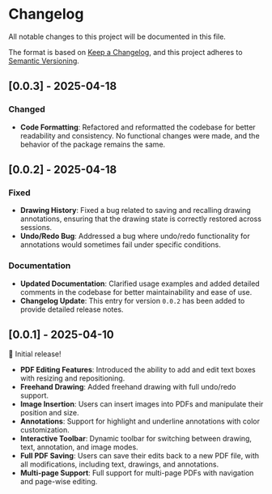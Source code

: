 # Changelog

All notable changes to this project will be documented in this file. 

The format is based on [Keep a Changelog](https://keepachangelog.com/en/1.0.0/), and this project adheres to [Semantic Versioning](https://semver.org/).

## [0.0.3] - 2025-04-18

### Changed
- **Code Formatting**: Refactored and reformatted the codebase for better readability and consistency. No functional changes were made, and the behavior of the package remains the same.

## [0.0.2] - 2025-04-18

### Fixed
- **Drawing History**: Fixed a bug related to saving and recalling drawing annotations, ensuring that the drawing state is correctly restored across sessions.
- **Undo/Redo Bug**: Addressed a bug where undo/redo functionality for annotations would sometimes fail under specific conditions.

### Documentation
- **Updated Documentation**: Clarified usage examples and added detailed comments in the codebase for better maintainability and ease of use.
- **Changelog Update**: This entry for version `0.0.2` has been added to provide detailed release notes.

## [0.0.1] - 2025-04-10

🎉 Initial release!

- **PDF Editing Features**: Introduced the ability to add and edit text boxes with resizing and repositioning.
- **Freehand Drawing**: Added freehand drawing with full undo/redo support.
- **Image Insertion**: Users can insert images into PDFs and manipulate their position and size.
- **Annotations**: Support for highlight and underline annotations with color customization.
- **Interactive Toolbar**: Dynamic toolbar for switching between drawing, text, annotation, and image modes.
- **Full PDF Saving**: Users can save their edits back to a new PDF file, with all modifications, including text, drawings, and annotations.
- **Multi-page Support**: Full support for multi-page PDFs with navigation and page-wise editing.
